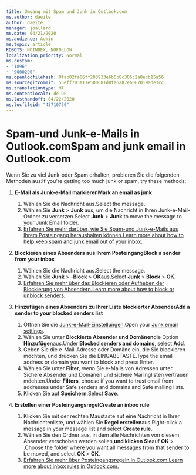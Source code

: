 ```yaml
---
title: Umgang mit Spam und Junk in Outlook.com
ms.author: daeite
author: daeite
manager: joallard
ms.date: 04/21/2020
ms.audience: Admin
ms.topic: article
ROBOTS: NOINDEX, NOFOLLOW
localization_priority: Normal
ms.custom:
- "1896"
- "9000290"
ms.openlocfilehash: 0fab02fa06ff203933e6b5b8c306c2a8ecb15a56
ms.sourcegitcommit: 55eff703a17e500681d8fa6a87eb067019ade3cc
ms.translationtype: MT
ms.contentlocale: de-DE
ms.lasthandoff: 04/22/2020
ms.locfileid: "43710730"
---
```

# <a name="spam-and-junk-email-in-outlookcom"></a><span data-ttu-id="55b10-102">Spam-und Junk-e-Mails in Outlook.com</span><span class="sxs-lookup"><span data-stu-id="55b10-102">Spam and junk email in Outlook.com</span></span>

<span data-ttu-id="55b10-103">Wenn Sie zu viel Junk-oder Spam erhalten, probieren Sie die folgenden Methoden aus:</span><span class="sxs-lookup"><span data-stu-id="55b10-103">If you're getting too much junk or spam, try these methods:</span></span>

1. <span data-ttu-id="55b10-104">**E-Mail als Junk-e-Mail markieren**</span><span class="sxs-lookup"><span data-stu-id="55b10-104">**Mark an email as junk**</span></span>
    1. <span data-ttu-id="55b10-105">Wählen Sie die Nachricht aus.</span><span class="sxs-lookup"><span data-stu-id="55b10-105">Select the message.</span></span>
    1. <span data-ttu-id="55b10-106">Wählen Sie **Junk** > **Junk** aus, um die Nachricht in Ihren Junk-e-Mail-Ordner zu versetzen.</span><span class="sxs-lookup"><span data-stu-id="55b10-106">Select **Junk** > **Junk** to move the message to your Junk Email folder.</span></span>
    1. [<span data-ttu-id="55b10-107">Erfahren Sie mehr darüber, wie Sie Spam-und Junk-e-Mails aus Ihrem Posteingang heraushalten können.</span><span class="sxs-lookup"><span data-stu-id="55b10-107">Learn more about how to help keep spam and junk email out of your inbox.</span></span>](https://support.office.com/article/a3ece97b-82f8-4a5e-9ac3-e92fa6427ae4?wt.mc_id=Office_Outlook_com_Alchemy)

1. <span data-ttu-id="55b10-108">**Blockieren eines Absenders aus Ihrem Posteingang**</span><span class="sxs-lookup"><span data-stu-id="55b10-108">**Block a sender from your inbox**</span></span>
    1. <span data-ttu-id="55b10-109">Wählen Sie die Nachricht aus.</span><span class="sxs-lookup"><span data-stu-id="55b10-109">Select the message.</span></span>
    1. <span data-ttu-id="55b10-110">Wählen Sie **Junk** > -**Block** > **OK**aus.</span><span class="sxs-lookup"><span data-stu-id="55b10-110">Select **Junk** > **Block** > **OK**.</span></span>
    1. [<span data-ttu-id="55b10-111">Erfahren Sie mehr über das Blockieren oder Aufheben der Blockierung von Absendern.</span><span class="sxs-lookup"><span data-stu-id="55b10-111">Learn more about how to block or unblock senders.</span></span>](https://support.office.com/article/afba1c94-77bb-4f50-8b85-057cf52f4d5e?wt.mc_id=Office_Outlook_com_Alchemy)

1. <span data-ttu-id="55b10-112">**Hinzufügen eines Absenders zu Ihrer Liste blockierter Absender**</span><span class="sxs-lookup"><span data-stu-id="55b10-112">**Add a sender to your blocked senders list**</span></span>
    1. <span data-ttu-id="55b10-113">Öffnen Sie die [Junk-e-Mail-Einstellungen](https://outlook.live.com/mail/options/mail/junkEmail/blockedSendersAndDomainsV2).</span><span class="sxs-lookup"><span data-stu-id="55b10-113">Open your [Junk email settings](https://outlook.live.com/mail/options/mail/junkEmail/blockedSendersAndDomainsV2).</span></span>
    1. <span data-ttu-id="55b10-114">Wählen Sie unter **Blockierte Absender und Domänen**die Option **Hinzufügen**aus.</span><span class="sxs-lookup"><span data-stu-id="55b10-114">Under **Blocked senders and domains**, select **Add**.</span></span>
    1. <span data-ttu-id="55b10-115">Geben Sie die e-Mail-Adresse oder Domäne ein, die Sie blockieren möchten, und drücken Sie die EINGABETASTE.</span><span class="sxs-lookup"><span data-stu-id="55b10-115">Type the email address or domain you want to block and press Enter.</span></span>
    1. <span data-ttu-id="55b10-116">Wählen Sie unter **Filter**, wenn Sie e-Mails von Adressen unter Sichere Absender und Domänen und sichere Mailinglisten vertrauen möchten.</span><span class="sxs-lookup"><span data-stu-id="55b10-116">Under **Filters**, choose if you want to trust email from addresses under Safe senders and domains and Safe mailing lists.</span></span>
    1. <span data-ttu-id="55b10-117">Klicken Sie auf **Speichern**.</span><span class="sxs-lookup"><span data-stu-id="55b10-117">Select **Save**.</span></span>

1. <span data-ttu-id="55b10-118">**Erstellen einer Posteingangsregel**</span><span class="sxs-lookup"><span data-stu-id="55b10-118">**Create an inbox rule**</span></span>
    1. <span data-ttu-id="55b10-119">Klicken Sie mit der rechten Maustaste auf eine Nachricht in Ihrer Nachrichtenliste, und wählen Sie **Regel erstellen**aus.</span><span class="sxs-lookup"><span data-stu-id="55b10-119">Right-click a message in your message list and select **Create rule**.</span></span>
    1. <span data-ttu-id="55b10-120">Wählen Sie den Ordner aus, in dem alle Nachrichten von diesem Absender verschoben werden sollen,**und klicken Sie**auf **OK** > .</span><span class="sxs-lookup"><span data-stu-id="55b10-120">Choose the folder where you want all messages from that sender to be moved, and select **OK** > **OK**.</span></span>
    1. [<span data-ttu-id="55b10-121">Erfahren Sie mehr über Posteingangsregeln in Outlook.com.</span><span class="sxs-lookup"><span data-stu-id="55b10-121">Learn more about inbox rules in Outlook.com.</span></span>](https://support.office.com/article/4b094371-a5d7-49bd-8b1b-4e4896a7cc5d?wt.mc_id=Office_Outlook_com_Alchemy)